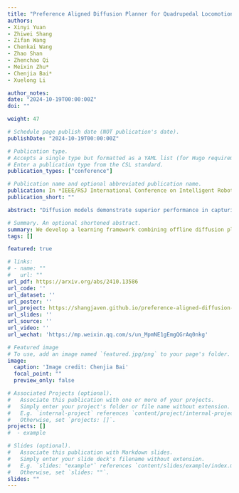 ```yaml
---
title: "Preference Aligned Diffusion Planner for Quadrupedal Locomotion Control."
authors:
- Xinyi Yuan
- Zhiwei Shang
- Zifan Wang
- Chenkai Wang
- Zhao Shan
- Zhenchao Qi
- Meixin Zhu*
- Chenjia Bai*
- Xuelong Li

author_notes:
date: "2024-10-19T00:00:00Z"
doi: ""

weight: 47

# Schedule page publish date (NOT publication's date).
publishDate: "2024-10-19T00:00:00Z"

# Publication type.
# Accepts a single type but formatted as a YAML list (for Hugo requirements).
# Enter a publication type from the CSL standard.
publication_types: ["conference"]

# Publication name and optional abbreviated publication name.
publication: In *IEEE/RSJ International Conference on Intelligent Robots and Systems (**IROS**)*, 2025
publication_short: ""

abstract: "Diffusion models demonstrate superior performance in capturing complex distributions from large-scale datasets, providing a promising solution for quadrupedal locomotion control. However, offline policy is sensitive to Out-of-Distribution (OOD) states due to the limited state coverage in the datasets. In this work, we propose a two-stage learning framework combining offline learning and online preference alignment for legged locomotion control. Through the offline stage, the diffusion planner learns the joint distribution of state-action sequences from expert datasets without using reward labels. Subsequently, we perform the online interaction in the simulation environment based on the trained offline planer, which significantly addresses the OOD issues and improves the robustness. Specifically, we propose a novel weak preference labeling method without the ground-truth reward or human preferences. The proposed method exhibits superior stability and velocity tracking accuracy in pacing, trotting, and bounding gait under both slow- and high-speed scenarios and can perform zero-shot transfer to the real Unitree Go1 robots."

# Summary. An optional shortened abstract.
summary: We develop a learning framework combining offline diffusion planner and online preference alignment with weak preference labeling for legged locomotion control.
tags: []

featured: true

# links:
# - name: ""
#   url: ""
url_pdf: https://arxiv.org/abs/2410.13586
url_code: ''
url_dataset: ''
url_poster: ''
url_project: https://shangjaven.github.io/preference-aligned-diffusion-legged/
url_slides: ''
url_source: ''
url_video: ''
url_wechat: 'https://mp.weixin.qq.com/s/un_MpmNE1gEmgQGrAq0nkg'

# Featured image
# To use, add an image named `featured.jpg/png` to your page's folder. 
image:
  caption: 'Image credit: Chenjia Bai'
  focal_point: ""
  preview_only: false

# Associated Projects (optional).
#   Associate this publication with one or more of your projects.
#   Simply enter your project's folder or file name without extension.
#   E.g. `internal-project` references `content/project/internal-project/index.md`.
#   Otherwise, set `projects: []`.
projects: []
#  - example

# Slides (optional).
#   Associate this publication with Markdown slides.
#   Simply enter your slide deck's filename without extension.
#   E.g. `slides: "example"` references `content/slides/example/index.md`.
#   Otherwise, set `slides: ""`.
slides: ""
---
```


